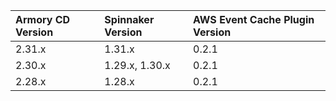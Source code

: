 | Armory CD Version | Spinnaker Version | AWS Event Cache Plugin Version |
|:------------------|:-------------------|:-------------------------------|
| 2.31.x            | 1.31.x             | 0.2.1                            |
| 2.30.x            | 1.29.x, 1.30.x     | 0.2.1                            |
| 2.28.x            | 1.28.x             | 0.2.1                            |

